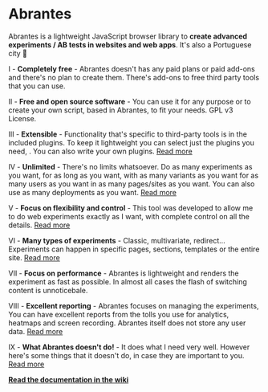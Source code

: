 # Abrantes

Abrantes is a lightweight JavaScript browser library to **create advanced experiments / AB tests in websites and web apps**. It's also a Portuguese city 🙂

I - **Completely free** - Abrantes doesn't has any paid plans or paid add-ons and there's no plan to create them. There's add-ons to free third party tools that you can use.

II - **Free and open source software** - You can use it for any purpose or to create your own script, based in Abrantes, to fit your needs. GPL v3 License.

III - **Extensible** - Functionality that's specific to third-party tools is in the included plugins. To keep it lightweight you can select just the plugins you need, . You can also write your own plugins. [Read more](https://github.com/osvik/abrantes/wiki/List-of-plugins)

IV - **Unlimited** - There's no limits whatsoever. Do as many experiments as you want, for as long as you want, with as many variants as you want for as many users as you want in as many pages/sites as you want. You can also use as many deployments as you want. [Read more](https://github.com/osvik/abrantes/wiki/Unlimited)

V - **Focus on flexibility and control** - This tool was developed to allow me to do web experiments exactly as I want, with complete control on all the details. [Read more](https://github.com/osvik/abrantes/wiki/Focus-on-flexibility-and-control)

VI - **Many types of experiments** - Classic, multivariate, redirect... Experiments can happen in specific pages, sections, templates or the entire site. [Read more](https://github.com/osvik/abrantes/wiki/Many-types-of-experiments)

VII - **Focus on performance** - Abrantes is lightweight and renders the experiment as fast as possible. In almost all cases the flash of switching content is unnoticebale.

VIII - **Excellent reporting** - Abrantes focuses on managing the experiments, You can have excellent reports from the tolls you use for analytics, heatmaps and screen recording. Abrantes itself does not store any user data. [Read more](https://github.com/osvik/abrantes/wiki/Excellent-reporting)

IX - **What Abrantes doesn't do!** - It does what I need very well. However here's some things that it doesn't do, in case they are important to you. [Read more](https://github.com/osvik/abrantes/wiki/What-Abrantes-can't-do)


**[Read the documentation in the wiki](https://github.com/osvik/abrantes/wiki)**
